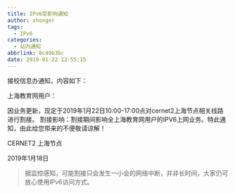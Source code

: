 ```yaml
---
title: IPv6受影响通知
author: zhonger
tags:
  - IPv6
categories:
  - 站内通知
abbrlink: 8c49b3bc
date: 2019-01-22 12:55:15
---
```


接校信息办通知，内容如下：

上海教育网用户：
    
因业务更新，现定于2019年1月22日10:00-17:00点对cernet2上海节点相关线路进行割接。
割接影响：割接期间影响全上海教育网用户的IPV6上网业务。特此通知，由此给您带来的不便敬请谅解！
         
 
CERNET2 上海节点

2019年1月18日


> 据监控感知，可能割接只会发生一小会的网络中断，并非长时间，大家仍可放心使用IPv6访问方式。
